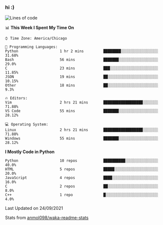 ### hi :)

<!--START_SECTION:waka-->
![Lines of code](https://img.shields.io/badge/From%20Hello%20World%20I%27ve%20Written-800578%20lines%20of%20code-blue)

📊 **This Week I Spent My Time On** 

```text
⌚︎ Time Zone: America/Chicago

💬 Programming Languages: 
Python                   1 hr 2 mins         ████████░░░░░░░░░░░░░░░░░   31.68% 
Bash                     56 mins             ███████░░░░░░░░░░░░░░░░░░   29.0% 
C                        23 mins             ███░░░░░░░░░░░░░░░░░░░░░░   11.85% 
JSON                     19 mins             ██░░░░░░░░░░░░░░░░░░░░░░░   10.15% 
Other                    18 mins             ██░░░░░░░░░░░░░░░░░░░░░░░   9.3%

🔥 Editors: 
Vim                      2 hrs 21 mins       ██████████████████░░░░░░░   71.88% 
VS Code                  55 mins             ███████░░░░░░░░░░░░░░░░░░   28.12%

💻 Operating System: 
Linux                    2 hrs 21 mins       ██████████████████░░░░░░░   71.88% 
Windows                  55 mins             ███████░░░░░░░░░░░░░░░░░░   28.12%

```

**I Mostly Code in Python** 

```text
Python                   10 repos            ██████████░░░░░░░░░░░░░░░   40.0% 
HTML                     5 repos             █████░░░░░░░░░░░░░░░░░░░░   20.0% 
JavaScript               4 repos             ████░░░░░░░░░░░░░░░░░░░░░   16.0% 
C                        2 repos             ██░░░░░░░░░░░░░░░░░░░░░░░   8.0% 
C++                      1 repo              █░░░░░░░░░░░░░░░░░░░░░░░░   4.0%

```



 Last Updated on 24/09/2021
<!--END_SECTION:waka-->

Stats from [anmol098/waka-readme-stats](https://github.com/anmol098/waka-readme-stats)